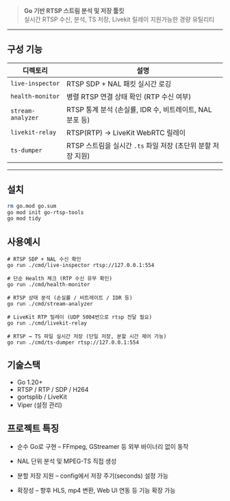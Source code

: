 > **Go 기반 RTSP 스트림 분석 및 저장 툴킷**  
> 실시간 RTSP 수신, 분석, TS 저장, Livekit 릴레이 지원가능한 경량 유틸리티

---

## 구성 기능

| 디렉토리         | 설명                                                                   |
|------------------|------------------------------------------------------------------------|
| `live-inspector` | RTSP SDP + NAL 패킷 실시간 로깅                                        |
| `health-monitor` | 병렬 RTSP 연결 상태 확인 (RTP 수신 여부)                               |
| `stream-analyzer`| RTSP 통계 분석 (손실률, IDR 수, 비트레이트, NAL 분포 등)              |
| `livekit-relay`  | RTSP(RTP) → LiveKit WebRTC 릴레이                                       |
| `ts-dumper`      | RTSP 스트림을 실시간 `.ts` 파일 저장 (초단위 분할 저장 지원)   |

---

## 설치
```bash
rm go.mod go.sum
go mod init go-rtsp-tools
go mod tidy
```

## 사용예시

```shell
# RTSP SDP + NAL 수신 확인
go run ./cmd/live-inspector rtsp://127.0.0.1:554

# 단순 Health 체크 (RTP 수신 유무 확인)
go run ./cmd/health-monitor

# RTSP 상태 분석 (손실률 / 비트레이트 / IDR 등)
go run ./cmd/stream-analyzer

# LiveKit RTP 릴레이 (UDP 5004번으로 rtsp 전달 필요)
go run ./cmd/livekit-relay

# RTSP → TS 파일 실시간 저장 (단일 저장, 분할 시간 제어 가능)
go run ./cmd/ts-dumper rtsp://127.0.0.1:554
```

## 기술스택
- Go 1.20+
- RTSP / RTP / SDP / H264
- gortsplib / LiveKit
- Viper (설정 관리)

## 프로젝트 특징
- 순수 Go로 구현 – FFmpeg, GStreamer 등 외부 바이너리 없이 동작

- NAL 단위 분석 및 MPEG-TS 직접 생성

- 분할 저장 지원 – config에서 저장 주기(seconds) 설정 가능

- 확장성 – 향후 HLS, mp4 변환, Web UI 연동 등 기능 확장 가능
